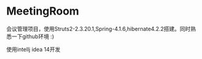 # MeetingRoom
会议管理项目，使用Struts2-2.3.20.1,Spring-4.1.6,hibernate4.2.2搭建。同时熟悉一下github环境 :)  

使用intellj idea 14开发
